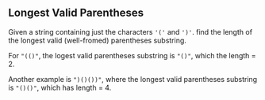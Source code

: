## Longest Valid Parentheses

Given a string containing just the characters `'('` and `')'`. find the length of the longest valid (well-fromed) parentheses substring.

For `"(()"`, the logest valid parentheses substring is `"()"`, which the length = 2.

Another example is `")()())"`, where the longest valid parentheses substring is `"()()"`, which has length = 4.